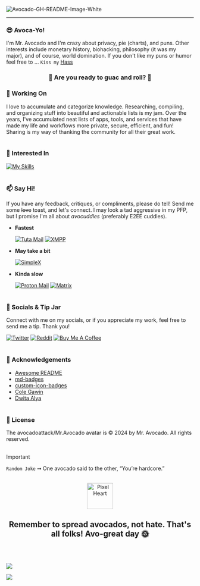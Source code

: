 ![Avocado-GH-README-Image-White](https://github.com/user-attachments/assets/f319245d-f2ef-4c3d-aecc-8a922344d670)

***

### 😎 Avoca-Yo!
I'm Mr. Avocado and I'm crazy about privacy, pie (charts), and puns. Other interests include monetary history, biohacking, philosophy (it was my major), and of course, world domination. If you don't like my puns or humor feel free to ... `Kiss my` [Hass](https://en.wikipedia.org/wiki/Hass_avocado)

<h3 align="center">🥑 Are you ready to guac and roll? 🎸</h3>

### 🔭 Working On
I love to accumulate and categorize knowledge. Researching, compiling, and organizing stuff into beautiful and actionable lists is my jam. Over the years, I've accumulated neat lists of apps, tools, and services that have made my life and workflows more private, secure, efficient, and fun! Sharing is my way of thanking the community for all their great work.
<br/><br/>

### 🧐 Interested In
[![My Skills](https://skillicons.dev/icons?i=bash,py,js,go,docker)](https://skillicons.dev)
<br/><br/>

### 📫 Say Hi!
If you have any feedback, critiques, or compliments, please do tell! Send me some ~~love~~ toast, and let's connect. I may look a tad aggressive in my PFP, but I promise I'm all about *avocuddles* (preferably E2EE cuddles).

* **Fastest**

  [![Tuta Mail](https://img.shields.io/badge/Tuta%20Mail%20-%20%23840010?&logo=tutanota&logoSize=auto)](mailto:howdy@avocadoattack.com)
  [![XMPP](https://img.shields.io/badge/XMPP%20-%20%230b7eb1?style=flat&logo=xmpp&logoSize=auto)](xmpp:avocadoattack@pwned.life)

* **May take a bit**

  [![SimpleX](https://custom-icon-badges.demolab.com/badge/SimpleX%20-%20%2356bef9?logo=simplex-messenger&logoSize=auto)](https://simplex.chat/contact#/?v=2-5&smp=smp%3A%2F%2F1OwYGt-yqOfe2IyVHhxz3ohqo3aCCMjtB-8wn4X_aoY%3D%40smp11.simplex.im%2FQPR6nSiYuHl50E8qUg83LMKfbfX76Z12%23%2F%3Fv%3D1-2%26dh%3DMCowBQYDK2VuAyEAUe6GXFzaHB9vxqmAAo3ucf1EFGSaeGcEqouC0ld0aVk%253D%26srv%3D6ioorbm6i3yxmuoezrhjk6f6qgkc4syabh7m3so74xunb5nzr4pwgfqd.onion)

* **Kinda slow**

  [![Proton Mail](https://img.shields.io/badge/Proton%20Mail-6D4AFF?logo=protonmail&logoColor=fff)](mailto:avocadoattack@proton.me)
  [![Matrix](https://img.shields.io/badge/Matrix%20-%20%23334155?style=flat&logo=matrix&logoSize=auto)](https://matrix.to/#/@avocadoattack:matrix.org)
<br/><br/>

### 🤗 Socials & Tip Jar
Connect with me on my socials, or if you appreciate my work, feel free to send me a tip. Thank you!

[![Twitter](https://img.shields.io/badge/Twitter%20-%20%23334155?style=flat&logo=x&logoSize=auto)](https://x.com/avoattack)
[![Reddit](https://img.shields.io/badge/Reddit-FF4500?logo=reddit&logoColor=white)](https://www.reddit.com/user/avoattack/)
[![Buy Me A Coffee](https://img.shields.io/badge/Buy%20Me%20a%20Coffee-ffdd00?&logo=buy-me-a-coffee&logoColor=black)](https://buymeacoffee.com/avocadoattack)
<br/><br/>

### 🙏 Acknowledgements
* [Awesome README](https://github.com/matiassingers/awesome-readme)
* [md-badges](https://github.com/inttter/md-badges)
* [custom-icon-badges](https://github.com/DenverCoder1/custom-icon-badges)
* [Cole Gawin](https://github.com/chroline)
* [Dwita Alya](https://github.com/dwitawin)
<br/><br/>

### 📝 License
The avocadoattack/Mr.Avocado avatar is © 2024 by Mr. Avocado. All rights reserved.
<br/><br/>

> [!IMPORTANT]
> `Random Joke` ➞ One avocado said to the other, “You’re hardcore.”
<br/><br/>

<p align="center">
 <img width="70px" src="https://svgshare.com/i/1A9m.svg" align="center" alt="Pixel Heart" />
</p>

<h2 align="center">Remember to spread avocados, not hate.
That's all folks! Avo-great day 🌞</h2>
<br/><br/>

![](https://komarev.com/ghpvc/?username=avocadoattack&color=brightgreen&style=for-the-badge)

![](https://hit.yhype.me/github/profile?user_id=80217976)
